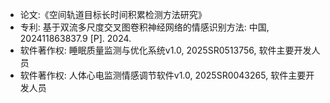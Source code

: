 - 论文:《空间轨道目标长时间积累检测方法研究》
- 专利: 基于双流多尺度交叉图卷积神经网络的情感识别方法: 中国,    202411863837.9 [P]. 2024.
- 软件著作权: 睡眠质量监测与优化系统v1.0, 2025SR0513756, 软件主要开发人员
- 软件著作权: 人体心电监测情感调节软件v1.0, 2025SR0043265, 软件主要开发人员


